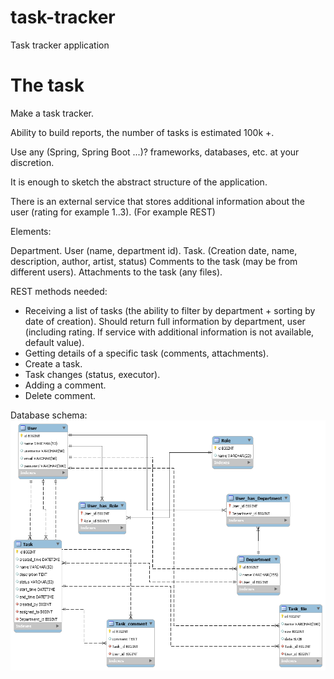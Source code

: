 # task-tracker
Task tracker application

# The task
Make a task tracker.

Ability to build reports, the number of tasks is estimated 100k +.

Use any (Spring, Spring Boot ...)? frameworks, databases, etc. at your discretion.

It is enough to sketch the abstract structure of the application.

There is an external service that stores additional information about the user (rating for example 1..3). (For example REST)

Elements:

Department.
User (name, department id).
Task. (Creation date, name, description, author, artist, status)
Comments to the task (may be from different users).
Attachments to the task (any files).

REST methods needed:

- Receiving a list of tasks (the ability to filter by department + sorting by date of creation). Should return full information by department, user (including rating. If service with additional information is not available, default value).
- Getting details of a specific task (comments, attachments).
- Create a task.
- Task changes (status, executor).
- Adding a comment.
- Delete comment.

Database schema:
[![Screen short](https://github.com/javadev/task-tracker/raw/main/task_tracker.png)](https://github.com/javadev/task-tracker/)
